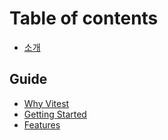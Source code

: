 # Table of contents

* [소개](README.md)

## Guide

* [Why Vitest](guide/why-vitest.md)
* [Getting Started](guide/getting-started.md)
* [Features](guide/features.md)
